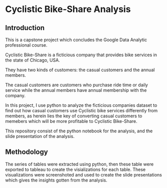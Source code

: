 
# Cyclistic Bike-Share Analysis

## Introduction
This is a capstone project which concludes the Google Data Analytic professional course.

Cyclistic Bike-Share is a ficticious company that provides bike services in the state of Chicago, USA. 

They have two kinds of customers:
the casual customers and the annual members.

The casual customers are customers who purchase ride time or daily service while the annual members have annual membership with the company.

In this project, I use python to analyze the ficticious companies 
dataset to find out how casual customers use 
Cyclistic bike services differently from members, 
as herein lies the key of converting casual customers 
to memebers which will be more profitable to 
Cyclistic Bike-Share.

This repository consist of the python notebook for the analysis,
and the slide presentation of the analysis.

## Methodology
The series of tables were extracted using python, then these table were exported to tableau to create the visializations for each table.
These visualizations were screenshoted and used to create the slide presentations which gives the insights gotten from the analysis.
